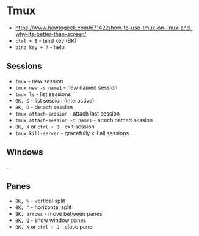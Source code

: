 # Tmux
- https://www.howtogeek.com/671422/how-to-use-tmux-on-linux-and-why-its-better-than-screen/
- `ctrl + B` - bind key (BK)
- `bind key + ?` - help

## Sessions
- `tmux` - new session
- `tmux new -s name1` - new named session
- `tmux ls` - list sessions
- `BK, S` - list session (interactive)
- `BK, D` - detach session
- `tmux attach-session` - attach last session
- `tmux attach-session -t name1` - attach named session
- `BK, X` or `ctrl + D` - exit session
- `tmux kill-server` - gracefully kill all sessions

## Windows
..

## Panes
- `BK, %` - vertical split
- `BK, "` - horizontal split
- `BK, arrows` - move between panes
- `BK, Q` - show window panes
- `BK, X` or `ctrl + D` - close pane